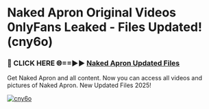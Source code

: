 # Naked Apron Original Videos 0nlyFans Leaked - Files Updated! (cny6o)

<h3>🔴 CLICK HERE 🌐==►► <a href="https://tinyurl.com/yckcrads" rel="nofollow">Naked Apron Updated Files</a></h3>

Get Naked Apron and all content. Now you can access all videos and pictures of Naked Apron. New Updated Files 2025!

[![cny6o](https://i.imgur.com/hpKpOFt.gif)](https://tinyurl.com/yckcrads)

